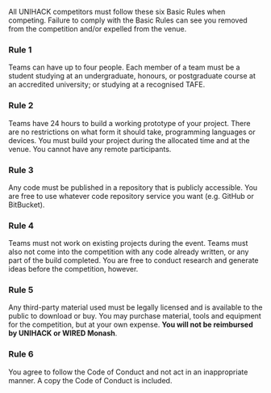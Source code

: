 
All UNIHACK competitors must follow these six Basic Rules when competing.
Failure to comply with the Basic Rules can see you removed from the competition
and/or expelled from the venue.

### Rule 1

Teams can have up to four people. Each member of a team must be a student
studying at an undergraduate, honours, or postgraduate course at an accredited
university; or studying at a recognised TAFE.

### Rule 2

Teams have 24 hours to build a working prototype of your project. There are no
restrictions on what form it should take, programming languages or devices.
You must build your project during the allocated time and at the venue. You
cannot have any remote participants.

### Rule 3

Any code must be published in a repository that is publicly accessible. You are
free to use whatever code repository service you want (e.g. GitHub or BitBucket).

### Rule 4

Teams must not work on existing projects during the event. Teams must also not
come into the competition with any code already written, or any part of the build
completed. You are free to conduct research and generate ideas before the
competition, however.

### Rule 5

Any third-party material used must be legally licensed and is available to the
public to download or buy. You may purchase material, tools and equipment for the
competition, but at your own expense. **You will not be reimbursed by UNIHACK or
WIRED Monash**.

### Rule 6

You agree to follow the Code of Conduct and not act in an inappropriate manner.
A copy the Code of Conduct is included.
